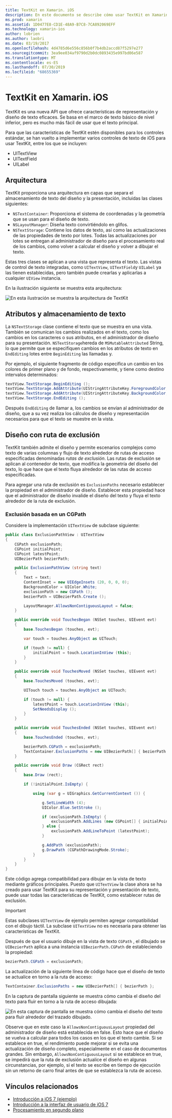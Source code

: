 ```yaml
---
title: TextKit en Xamarin. iOS
description: En este documento se describe cómo usar TextKit en Xamarin. iOS. TextKit proporciona características de representación y diseño de texto eficaces.
ms.prod: xamarin
ms.assetid: 1D0477E8-CD1E-48A9-B7C8-7CA892069EFF
ms.technology: xamarin-ios
author: lobrien
ms.author: laobri
ms.date: 03/19/2017
ms.openlocfilehash: 4d4785d6e556c856b0f7b4db2accd87f5297e277
ms.sourcegitcommit: 3ea9ee034af9790d2b0dc0893435e997bd06e587
ms.translationtype: MT
ms.contentlocale: es-ES
ms.lasthandoff: 07/30/2019
ms.locfileid: "68655369"
---
```

# <a name="textkit-in-xamarinios"></a>TextKit en Xamarin. iOS

TextKit es una nueva API que ofrece características de representación y diseño de texto eficaces. Se basa en el marco de texto básico de nivel inferior, pero es mucho más fácil de usar que el texto principal.

Para que las características de TextKit estén disponibles para los controles estándar, se han vuelto a implementar varios controles de texto de iOS para usar TextKit, entre los que se incluyen:

-  UITextView
-  UITextField
-  UILabel

## <a name="architecture"></a>Arquitectura

TextKit proporciona una arquitectura en capas que separa el almacenamiento de texto del diseño y la presentación, incluidas las clases siguientes:

-  `NSTextContainer`: Proporciona el sistema de coordenadas y la geometría que se usan para el diseño de texto.
-  `NSLayoutManager`: Diseña texto convirtiéndolo en glifos. 
-  `NSTextStorage`: Contiene los datos de texto, así como las actualizaciones de las propiedades de texto por lotes. Todas las actualizaciones por lotes se entregan al administrador de diseño para el procesamiento real de los cambios, como volver a calcular el diseño y volver a dibujar el texto.


Estas tres clases se aplican a una vista que representa el texto. Las vistas de control de texto integradas, como `UITextView`, `UITextField`y `UILabel` ya las tienen establecidas, pero también puede crearlas y aplicarlas a cualquier `UIView` instancia.

En la ilustración siguiente se muestra esta arquitectura:

 ![](textkit-images/textkitarch.png "En esta ilustración se muestra la arquitectura de TextKit")

## <a name="text-storage-and-attributes"></a>Atributos y almacenamiento de texto

La `NSTextStorage` clase contiene el texto que se muestra en una vista. También se comunican los cambios realizados en el texto, como los cambios en los caracteres o sus atributos, en el administrador de diseño para su presentación. `NSTextStorage`hereda de `MSMutableAttributed` String, lo que permite que se especifiquen cambios en los atributos de texto en `EndEditing` lotes entre `BeginEditing` las llamadas y.

Por ejemplo, el siguiente fragmento de código especifica un cambio en los colores de primer plano y de fondo, respectivamente, y tiene como destino intervalos determinados:

```csharp
textView.TextStorage.BeginEditing ();
textView.TextStorage.AddAttribute(UIStringAttributeKey.ForegroundColor, UIColor.Green, new NSRange(200, 400));
textView.TextStorage.AddAttribute(UIStringAttributeKey.BackgroundColor, UIColor.Black, new NSRange(210, 300));
textView.TextStorage.EndEditing ();
```

Después `EndEditing` de llamar a, los cambios se envían al administrador de diseño, que a su vez realiza los cálculos de diseño y representación necesarios para que el texto se muestre en la vista.

## <a name="layout-with-exclusion-path"></a>Diseño con ruta de exclusión

TextKit también admite el diseño y permite escenarios complejos como texto de varias columnas y flujo de texto alrededor de rutas de acceso especificadas denominadas *rutas de exclusión*. Las rutas de exclusión se aplican al contenedor de texto, que modifica la geometría del diseño del texto, lo que hace que el texto fluya alrededor de las rutas de acceso especificadas.

Para agregar una ruta de exclusión es `ExclusionPaths` necesario establecer la propiedad en el administrador de diseño. Establecer esta propiedad hace que el administrador de diseño invalide el diseño del texto y fluya el texto alrededor de la ruta de exclusión.

### <a name="exclusion-based-on-a-cgpath"></a>Exclusión basada en un CGPath

Considere la implementación `UITextView` de subclase siguiente:

```csharp
public class ExclusionPathView : UITextView
{
    CGPath exclusionPath;
    CGPoint initialPoint;
    CGPoint latestPoint;
    UIBezierPath bezierPath;

    public ExclusionPathView (string text)
    {
        Text = text;
        ContentInset = new UIEdgeInsets (20, 0, 0, 0);
        BackgroundColor = UIColor.White;
        exclusionPath = new CGPath ();
        bezierPath = UIBezierPath.Create ();

        LayoutManager.AllowsNonContiguousLayout = false;
    }

    public override void TouchesBegan (NSSet touches, UIEvent evt)
    {
        base.TouchesBegan (touches, evt);

        var touch = touches.AnyObject as UITouch;

        if (touch != null) {
            initialPoint = touch.LocationInView (this);
        }
    }

    public override void TouchesMoved (NSSet touches, UIEvent evt)
    {
        base.TouchesMoved (touches, evt);

        UITouch touch = touches.AnyObject as UITouch;

        if (touch != null) {
            latestPoint = touch.LocationInView (this);
            SetNeedsDisplay ();
        }
    }

    public override void TouchesEnded (NSSet touches, UIEvent evt)
    {
        base.TouchesEnded (touches, evt);

        bezierPath.CGPath = exclusionPath;
        TextContainer.ExclusionPaths = new UIBezierPath[] { bezierPath };
    }

    public override void Draw (CGRect rect)
    {
        base.Draw (rect);

        if (!initialPoint.IsEmpty) {

            using (var g = UIGraphics.GetCurrentContext ()) {

                g.SetLineWidth (4);
                UIColor.Blue.SetStroke ();

                if (exclusionPath.IsEmpty) {
                    exclusionPath.AddLines (new CGPoint[] { initialPoint, latestPoint });
                } else {
                    exclusionPath.AddLineToPoint (latestPoint);
                }

                g.AddPath (exclusionPath);
                g.DrawPath (CGPathDrawingMode.Stroke);
            }
        }
    }
}
```

Este código agrega compatibilidad para dibujar en la vista de texto mediante gráficos principales. Puesto que `UITextView` la clase ahora se ha creado para usar TextKit para su representación y presentación de texto, puede usar todas las características de TextKit, como establecer rutas de exclusión.

> [!IMPORTANT]
> Estas subclases `UITextView` de ejemplo permiten agregar compatibilidad con el dibujo táctil. La subclase `UITextView` no es necesaria para obtener las características de TextKit.



Después de que el usuario dibuje en la vista de texto `CGPath` , el dibujado se `UIBezierPath` aplica a una instancia `UIBezierPath.CGPath` de estableciendo la propiedad:

```csharp
bezierPath.CGPath = exclusionPath;
```

La actualización de la siguiente línea de código hace que el diseño de texto se actualice en torno a la ruta de acceso:

```csharp
TextContainer.ExclusionPaths = new UIBezierPath[] { bezierPath };
```

En la captura de pantalla siguiente se muestra cómo cambia el diseño del texto para fluir en torno a la ruta de acceso dibujada:

<!-- ![](textkit-images/exclusionpath1.png "This screenshot illustrates how the text layout changes to flow around the drawn path")--> 
![](textkit-images/exclusionpath2.png "En esta captura de pantalla se muestra cómo cambia el diseño del texto para fluir alrededor del trazado dibujado.")

Observe que en este caso la `AllowsNonContiguousLayout` propiedad del administrador de diseño está establecida en false. Esto hace que el diseño se vuelva a calcular para todos los casos en los que el texto cambie. Si se establece en true, el rendimiento puede mejorar si se evita una actualización de diseño completo, especialmente en el caso de documentos grandes. Sin embargo, `AllowsNonContiguousLayout` si se establece en true, se impedirá que la ruta de exclusión actualice el diseño en algunas circunstancias, por ejemplo, si el texto se escribe en tiempo de ejecución sin un retorno de carro final antes de que se establezca la ruta de acceso.


## <a name="related-links"></a>Vínculos relacionados

- [Introducción a iOS 7 (ejemplo)](https://docs.microsoft.com/samples/xamarin/ios-samples/introtoios7)
- [Introducción a la interfaz de usuario de iOS 7](~/ios/platform/introduction-to-ios7/ios7-ui.md)
- [Procesamiento en segundo plano](~/ios/app-fundamentals/backgrounding/index.md)
